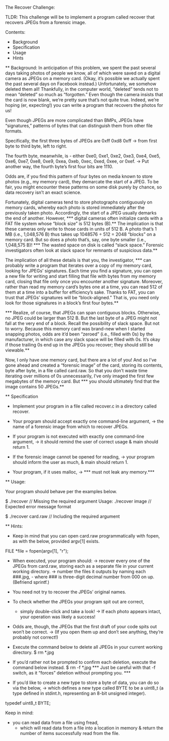 The Recover Challenge:

TLDR:
This challenge will be to implement a program called recover that recovers JPEGs from a forensic image.

Contents: 
-   Background
-   Specification
-   Usage
-   Hints

** Background:
In anticipation of this problem, we spent the past several days taking photos of people we know, all of which were saved on a digital camera as JPEGs on a memory card. (Okay, it’s possible we actually spent the past several days on Facebook instead.) Unfortunately, we somehow deleted them all! Thankfully, in the computer world, “deleted” tends not to mean “deleted” so much as “forgotten.” Even though the camera insists that the card is now blank, we’re pretty sure that’s not quite true. Indeed, we’re hoping (er, expecting!) you can write a program that recovers the photos for us!

Even though JPEGs are more complicated than BMPs, JPEGs have “signatures,” patterns of bytes that can distinguish them from other file formats. 

Specifically, the first three bytes of JPEGs are
    0xff 0xd8 0xff
->  from first byte to third byte, left to right. 

The fourth byte, meanwhile, is
    -   either 0xe0, 0xe1, 0xe2, 0xe3, 0xe4, 0xe5, 0xe6, 0xe7, 0xe8, 0xe9, 
        0xea, 0xeb, 0xec, 0xed, 0xee, or 0xef. 
    ->  Put another way, the fourth byte’s first four bits are 1110.

Odds are, if you find this pattern of four bytes on media known to store photos (e.g., my memory card), they demarcate the start of a JPEG. To be fair, you might encounter these patterns on some disk purely by chance, so data recovery isn’t an exact science.

Fortunately, digital cameras tend to store photographs contiguously on memory cards, whereby each photo is stored immediately after the previously taken photo. Accordingly, the start of a JPEG usually demarks the end of another. However, *** digital cameras often initialize cards with a FAT file system whose “block size” is 512 bytes (B).** The implication is that these cameras only write to those cards in units of 512 B. A photo that’s 1 MB (i.e., 1,048,576 B) thus takes up 1048576 ÷ 512 = 2048 “blocks” on a memory card. But so does a photo that’s, say, one byte smaller (i.e., 1,048,575 B)! *** The wasted space on disk is called “slack space.” Forensic investigators often look at slack space for remnants of suspicious data.**

The implication of all these details is that you, the investigator, *** can probably write a program that iterates over a copy of my memory card, looking for JPEGs’ signatures. Each time you find a signature, you can open a new file for writing and start filling that file with bytes from my memory card, closing that file only once you encounter another signature. Moreover, rather than read my memory card’s bytes one at a time, you can read 512 of them at a time into a buffer for efficiency’s sake. Thanks to FAT, you can trust that JPEGs’ signatures will be “block-aligned.” That is, you need only look for those signatures in a block’s first four bytes.**

*** Realize, of course, that JPEGs can span contiguous blocks. Otherwise, no JPEG could be larger than 512 B. But the last byte of a JPEG might not fall at the very end of a block. Recall the possibility of slack space. But not to worry. Because this memory card was brand-new when I started snapping photos, odds are it’d been “zeroed” (i.e., filled with 0s) by the manufacturer, in which case any slack space will be filled with 0s. It’s okay if those trailing 0s end up in the JPEGs you recover; they should still be viewable.**

Now, I only have one memory card, but there are a lot of you! And so I’ve gone ahead and created a “forensic image” of the card, storing its contents, byte after byte, in a file called card.raw. So that you don’t waste time iterating over millions of 0s unnecessarily, I’ve only imaged the first few megabytes of the memory card. But *** you should ultimately find that the image contains 50 JPEGs.**

** Specification

-   Implement your program in a file called recover.c in a directory called recover.

-   Your program should accept exactly one command-line argument, 
    ->  the name of a forensic image from which to recover JPEGs.

-   If your program is not executed with exactly one command-line argument, 
    ->  it should remind the user of correct usage 
    &   main should return 1.

-   If the forensic image cannot be opened for reading, 
    ->  your program should inform the user as much, 
    &   main should return 1.
    
-   Your program, if it uses malloc, 
    ->  *** must not leak any memory.***

** Usage: 

Your program should behave per the examples below.

$ ./recover                 // Missing the required argument
Usage: ./recover image      // Expected error message format

$ ./recover card.raw        // Including the required argument

** Hints:
-   Keep in mind that you can open card.raw programmatically with fopen, as with the below, 
    provided argv[1] exists.

FILE *file = fopen(argv[1], "r");

-   When executed, your program should:
    ->   recover every one of the JPEGs from card.raw, storing each as a separate file in your current 
        working directory. 
    ->   number the files it outputs by naming each ###.jpg, 
        -   where ### is three-digit decimal number from 000 on up. (Befriend sprintf.) 

-   You need not try to recover the JPEGs’ original names. 
-   To check whether the JPEGs your program spit out are correct, 
    -   simply double-click and take a look! 
        ->  If each photo appears intact, your operation was likely a success!

-   Odds are, though, the JPEGs that the first draft of your code spits out won’t be correct. 
    ->  (If you open them up and don’t see anything, they’re probably not correct!) 

-   Execute the command below to delete all JPEGs in your current working directory.
$ rm *.jpg

-   If you’d rather not be prompted to confirm each deletion, execute the command below instead.
$ rm -f *.jpg
*** Just be careful with that -f switch, as it “forces” deletion without prompting you. ***

-   If you’d like to create a new type to store a byte of data, you can do so via the below, 
    ->  which defines a new type called BYTE to be a uint8_t 
        (a type defined in stdint.h, representing an 8-bit unsigned integer).

typedef uint8_t BYTE;

Keep in mind:
-   you can read data from a file using fread, 
    -   which will read data from a file into a location in memory
    &   return the number of items successfully read from the file.